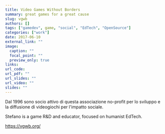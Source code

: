 ```yaml
---
title: Video Games Without Borders
summary: great games for a great cause
slug: vgwb
authors: []
tags: ["gamedev", game, "social", "EdTech", "OpenSource"]
categories: ["work"]
date: 2017-06-10
external_link: ""
image:
  caption: ""
  focal_point: ""
  preview_only: true
links:
url_code:
url_pdf: ""
url_slides: ""
url_video: ""
slides: ""
---
```

Dal 1996 sono socio attivo di questa associazione no-profit per lo sviluppo e la diffusione di videogiochi per l'impatto sociale.

Stefano is a game R&D and educator, focused on humanist EdTech.

<https://vgwb.org/>